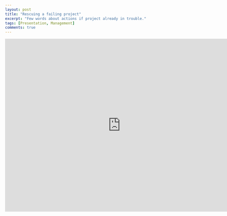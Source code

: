 ```yaml
---
layout: post
title: "Rescuing a failing project"
excerpt: "Few words about actions if project already in trouble."
tags: [Presentation, Management]
comments: true
---
```



<iframe src="http://www.slideshare.net/MaksymMarkov/slideshelf" width="760px" height="570px" frameborder="0" marginwidth="0" marginheight="0" scrolling="no" style="border:none;" allowfullscreen webkitallowfullscreen mozallowfullscreen></iframe>